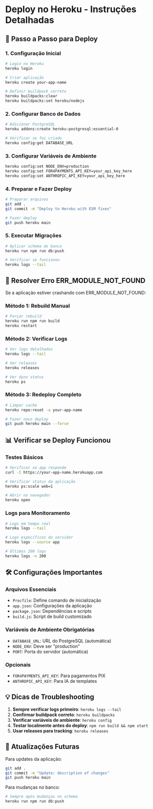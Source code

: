 # Deploy no Heroku - Instruções Detalhadas

## 🚀 Passo a Passo para Deploy

### 1. Configuração Inicial
```bash
# Login no Heroku
heroku login

# Criar aplicação
heroku create your-app-name

# Definir buildpack correto
heroku buildpacks:clear
heroku buildpacks:set heroku/nodejs
```

### 2. Configurar Banco de Dados
```bash
# Adicionar PostgreSQL
heroku addons:create heroku-postgresql:essential-0

# Verificar se foi criado
heroku config:get DATABASE_URL
```

### 3. Configurar Variáveis de Ambiente
```bash
heroku config:set NODE_ENV=production
heroku config:set FOR4PAYMENTS_API_KEY=your_api_key_here
heroku config:set ANTHROPIC_API_KEY=your_api_key_here
```

### 4. Preparar e Fazer Deploy
```bash
# Preparar arquivos
git add .
git commit -m "Deploy to Heroku with ESM fixes"

# Fazer deploy
git push heroku main
```

### 5. Executar Migrações
```bash
# Aplicar schema do banco
heroku run npm run db:push

# Verificar se funcionou
heroku logs --tail
```

## 🔧 Resolver Erro ERR_MODULE_NOT_FOUND

Se a aplicação estiver crashando com ERR_MODULE_NOT_FOUND:

### Método 1: Rebuild Manual
```bash
# Forçar rebuild
heroku run npm run build
heroku restart
```

### Método 2: Verificar Logs
```bash
# Ver logs detalhados
heroku logs --tail

# Ver releases
heroku releases

# Ver dyno status
heroku ps
```

### Método 3: Redeploy Completo
```bash
# Limpar cache
heroku repo:reset -a your-app-name

# Fazer novo deploy
git push heroku main --force
```

## 📊 Verificar se Deploy Funcionou

### Testes Básicos
```bash
# Verificar se app responde
curl -I https://your-app-name.herokuapp.com

# Verificar status da aplicação
heroku ps:scale web=1

# Abrir no navegador
heroku open
```

### Logs para Monitoramento
```bash
# Logs em tempo real
heroku logs --tail

# Logs específicos do servidor
heroku logs --source app

# Últimos 200 logs
heroku logs -n 200
```

## 🛠️ Configurações Importantes

### Arquivos Essenciais
- `Procfile`: Define comando de inicialização
- `app.json`: Configurações da aplicação
- `package.json`: Dependências e scripts
- `build.js`: Script de build customizado

### Variáveis de Ambiente Obrigatórias
- `DATABASE_URL`: URL do PostgreSQL (automática)
- `NODE_ENV`: Deve ser "production"
- `PORT`: Porta do servidor (automática)

### Opcionais
- `FOR4PAYMENTS_API_KEY`: Para pagamentos PIX
- `ANTHROPIC_API_KEY`: Para IA de templates

## 💡 Dicas de Troubleshooting

1. **Sempre verificar logs primeiro**: `heroku logs --tail`
2. **Confirmar buildpack correto**: `heroku buildpacks`
3. **Verificar variáveis de ambiente**: `heroku config`
4. **Testar localmente antes do deploy**: `npm run build && npm start`
5. **Usar releases para tracking**: `heroku releases`

## 🔄 Atualizações Futuras

Para updates da aplicação:
```bash
git add .
git commit -m "Update: description of changes"
git push heroku main
```

Para mudanças no banco:
```bash
# Sempre após mudanças no schema
heroku run npm run db:push
```
